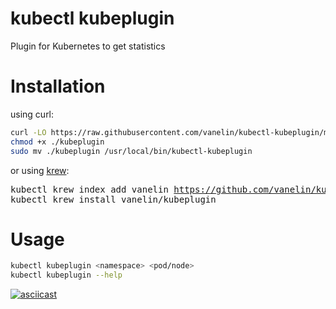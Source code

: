 # kubectl kubeplugin
Plugin for Kubernetes to get statistics

# Installation
using curl:

```sh
curl -LO https://raw.githubusercontent.com/vanelin/kubectl-kubeplugin/main/scripts/kubeplugin
chmod +x ./kubeplugin
sudo mv ./kubeplugin /usr/local/bin/kubectl-kubeplugin

```
or using [krew](https://krew.sigs.k8s.io/):

<pre>
kubectl krew index add vanelin <a href="https://github.com/vanelin/kubectl-kubeplugin">https://github.com/vanelin/kubectl-kubeplugin</a>
kubectl krew install vanelin/kubeplugin
</pre>

# Usage
```sh
kubectl kubeplugin <namespace> <pod/node>
kubectl kubeplugin --help
```

[![asciicast](https://asciinema.org/a/586334.svg)](https://asciinema.org/a/586334)